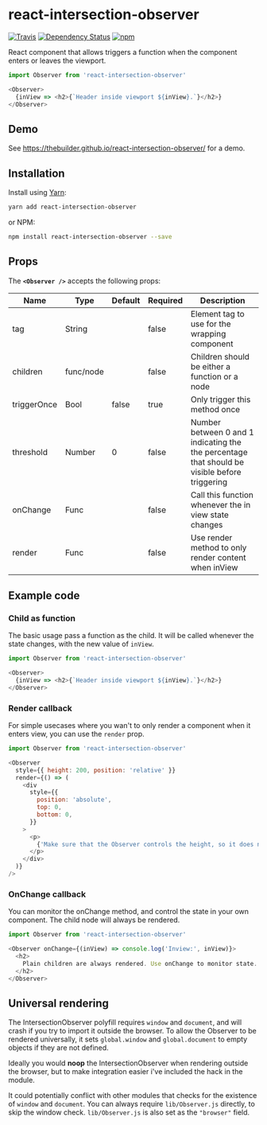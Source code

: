 # react-intersection-observer

[![Travis](https://travis-ci.org/thebuilder/react-intersection-observer.svg?branch=master)](https://travis-ci.org/thebuilder/react-intersection-observer)
[![Dependency Status](https://david-dm.org/thebuilder/react-intersection-observer.svg)](https://david-dm.org/thebuilder/react-intersection-observer)
[![npm](https://img.shields.io/npm/v/react-intersection-observer.svg)](https://www.npmjs.com/package/react-intersection-observer)

React component that allows triggers a function when the component enters or leaves the viewport.

```js
import Observer from 'react-intersection-observer'

<Observer>
  {inView => <h2>{`Header inside viewport ${inView}.`}</h2>}
</Observer>
```

## Demo
See https://thebuilder.github.io/react-intersection-observer/ for a demo.

## Installation

Install using [Yarn](https://yarnpkg.com):
```sh
yarn add react-intersection-observer
```

or NPM:
```sh
npm install react-intersection-observer --save
```

## Props
The **`<Observer />`** accepts the following props:

| Name             | Type      | Default           | Required | Description                                           |
| ---------------- | --------- | ----------------- | -------- | ----------------------------------------------------- |
| tag              | String    |                   | false    | Element tag to use for the wrapping component         |
| children         | func/node |                   | false    | Children should be either a function or a node        |
| triggerOnce      | Bool      | false             | true     | Only trigger this method once                         |
| threshold        | Number    | 0                 | false    | Number between 0 and 1 indicating the the percentage that should be visible before triggering  |
| onChange         | Func      |                   | false    | Call this function whenever the in view state changes |
| render           | Func      |                   | false    | Use render method to only render content when inView  |

## Example code

### Child as function
The basic usage pass a function as the child. It will be called whenever the state changes, with the new value of `inView`.

```js
import Observer from 'react-intersection-observer'

<Observer>
  {inView => <h2>{`Header inside viewport ${inView}.`}</h2>}
</Observer>
```

### Render callback
For simple usecases where you wan't to only render a component when it enters view, you can use the `render` prop.

```js
import Observer from 'react-intersection-observer'

<Observer
  style={{ height: 200, position: 'relative' }}
  render={() => (
    <div
      style={{
        position: 'absolute',
        top: 0,
        bottom: 0,
      }}
    >
      <p>
        {'Make sure that the Observer controls the height, so it does not change change when element is added.'}
      </p>
    </div>
  )}
/>
```


### OnChange callback
You can monitor the onChange method, and control the state in your own component.
The child node will always be rendered.

```js
import Observer from 'react-intersection-observer'

<Observer onChange={(inView) => console.log('Inview:', inView)}>
  <h2>
    Plain children are always rendered. Use onChange to monitor state.
  </h2>
</Observer>
```

## Universal rendering
The IntersectionObserver polyfill requires `window` and `document`, and will crash if you try to import it outside the browser. 
To allow the Observer to be rendered universally, it sets `global.window` and `global.document` to empty objects if they are not defined.

Ideally you would **noop** the IntersectionObserver when rendering outside the browser, but to make integration easier i've included the hack in the module.

It could potentially conflict with other modules that checks for the existence of `window` and `document`. You can always require `lib/Observer.js` directly, to skip the window check. `lib/Observer.js` is also set as the `"browser"` field.
